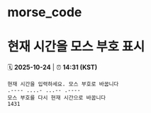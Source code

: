 # morse_code
# 현재 시간을 모스 부호 표시
<!-- MORSE_TIME_START -->
🗓️ **2025-10-24** | ⏰ **14:31 (KST)**

```
현재 시간을 입력하세요. 모스 부호로 바꿉니다
.---- ....- ...-- .----
모스 부호를 다시 현재 시간으로 바꿉니다
1431
```
<!-- MORSE_TIME_END -->
